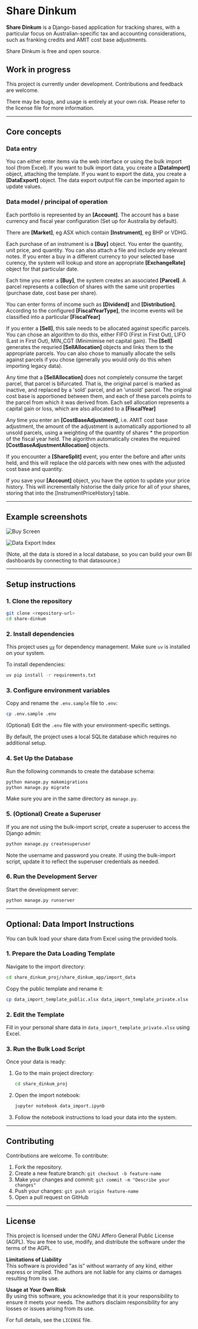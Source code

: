 # Share Dinkum

**Share Dinkum** is a Django-based application for tracking shares, with a particular focus on Australian-specific tax and accounting considerations, such as franking credits and AMIT cost base adjustments.

Share Dinkum is free and open source.

## Work in progress

This project is currently under development. Contributions and feedback are welcome.

There may be bugs, and usage is entirely at your own risk. Please refer to the license file for more information.

---

## Core concepts

### Data entry

You can either enter items via the web interface or using the bulk import tool (from Excel). If you want to bulk import data, you create a **[DataImport]** object, attaching the template. If you want to export the data, you create a **[DataExport]** object. The data export output file can be imported again to update values.

### Data model / principal of operation

Each portfolio is represented by an **[Account]**. The account has a base currency and fiscal year configuration (Set up for Australia by default).

There are **[Market]**, eg ASX which contain **[Instrument]**, eg BHP or VDHG.

Each purchase of an instrument is a **[Buy]** object. You enter the quantity, unit price, and quantity. You can also attach a file and include any relevant notes. If you enter a buy in a different currency to your selected base curency, the system will lookup and store an appropriate **[ExchangeRate]** object for that particular date.

Each time you enter a **[Buy]**, the system creates an associated **[Parcel]**. A parcel represents a collection of shares with the same unit properties (purchase date, cost base per share).

You can enter forms of income such as **[Dividend]** and **[Distribution]**. According to the configured **[FiscalYearType]**, the income events will be classified into a particular **[FiscalYear]**

If you enter a **[Sell]**, this sale needs to be allocated against specific parcels. You can chose an algorithm to do this, either FIFO (First in First Out), LIFO (Last in First Out), MIN_CGT (Minimimise net capital gain). The **[Sell]** generates the requried **[SellAllocation]** objects and links them to the appropriate parcels. You can also chose to manually allocate the sells against parcels if you chose (generally you would only do this when importing legacy data).

Any time that a **[SellAllocation]** does not completely consume the target parcel, that parcel is bifurcated. That is, the original parcel is marked as inactive, and replaced by a 'sold' parcel, and an 'unsold' parcel. The original cost base is apportioned between them, and each of these parcels points to the parcel from which it was derived from. Each sell allocation represents a capital gain or loss, which are also allocated to a **[FiscalYear]**

Any time you enter an **[CostBaseAdjustment]**, i.e. AMIT cost base adjustment, the amount of the adjustment is automatically apportioned to all unsold parcels, using a weighting of the quantity of shares * the proportion of the fiscal year held. The algorithm automatically creates the required **[CostBaseAdjustmentAllocation]** objects.

If you encounter a **[ShareSplit]** event, you enter the before and after units held, and this will replace the old parcels with new ones with the adjusted cost base and quantity.

If you save your **[Account]** object, you have the option to update your price history. This will incrementally historise the daily price for all of your shares, storing that into the [InstrumentPriceHistory] table.


---
## Example screenshots

![Buy Screen](docs/images/buy_add_screen.png)

![Data Export Index](docs/images/data_export_index.png)

(Note, all the data is stored in a local database, so you can build your own BI dashboards by connecting to that datasource.)

---
## Setup instructions

### 1. Clone the repository

```bash
git clone <repository-url>
cd share-dinkum
```

### 2. Install dependencies

This project uses [`uv`](https://github.com/astral-sh/uv) for dependency management. Make sure `uv` is installed on your system.

To install dependencies:

```bash
uv pip install -r requirements.txt
```

### 3. Configure environment variables

Copy and rename the `.env.sample` file to `.env`:

```bash
cp .env.sample .env
```

(Optional) Edit the `.env` file with your environment-specific settings.

By default, the project uses a local SQLite database which requires no additional setup.

### 4. Set Up the Database

Run the following commands to create the database schema:

```bash
python manage.py makemigrations
python manage.py migrate
```

Make sure you are in the same directory as `manage.py`.

### 5. (Optional) Create a Superuser

If you are not using the bulk-import script, create a superuser to access the Django admin:

```bash
python manage.py createsuperuser
```

Note the username and password you create. If using the bulk-import script, update it to reflect the superuser credentials as needed.

### 6. Run the Development Server

Start the development server:

```bash
python manage.py runserver
```

---

## Optional: Data Import Instructions

You can bulk load your share data from Excel using the provided tools.

### 1. Prepare the Data Loading Template

Navigate to the import directory:

```bash
cd share_dinkum_proj/share_dinkum_app/import_data
```

Copy the public template and rename it:

```bash
cp data_import_template_public.xlsx data_import_template_private.xlsx
```

### 2. Edit the Template

Fill in your personal share data in `data_import_template_private.xlsx` using Excel.

### 3. Run the Bulk Load Script

Once your data is ready:

1. Go to the main project directory:

    ```bash
    cd share_dinkum_proj
    ```

2. Open the import notebook:

    ```bash
    jupyter notebook data_import.ipynb
    ```

3. Follow the notebook instructions to load your data into the system.

---

## Contributing

Contributions are welcome. To contribute:

1. Fork the repository.
2. Create a new feature branch: `git checkout -b feature-name`
3. Make your changes and commit: `git commit -m "Describe your changes"`
4. Push your changes: `git push origin feature-name`
5. Open a pull request on GitHub

---

## License

This project is licensed under the GNU Affero General Public License (AGPL). You are free to use, modify, and distribute the software under the terms of the AGPL.

**Limitations of Liability**  
This software is provided "as is" without warranty of any kind, either express or implied. The authors are not liable for any claims or damages resulting from its use.

**Usage at Your Own Risk**  
By using this software, you acknowledge that it is your responsibility to ensure it meets your needs. The authors disclaim responsibility for any losses or issues arising from its use.

For full details, see the `LICENSE` file.
